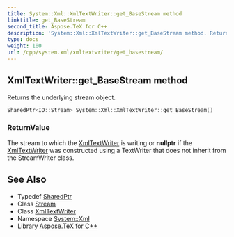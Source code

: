 ```yaml
---
title: System::Xml::XmlTextWriter::get_BaseStream method
linktitle: get_BaseStream
second_title: Aspose.TeX for C++
description: 'System::Xml::XmlTextWriter::get_BaseStream method. Returns the underlying stream object in C++.'
type: docs
weight: 100
url: /cpp/system.xml/xmltextwriter/get_basestream/
---
```

## XmlTextWriter::get_BaseStream method


Returns the underlying stream object.

```cpp
SharedPtr<IO::Stream> System::Xml::XmlTextWriter::get_BaseStream()
```


### ReturnValue

The stream to which the [XmlTextWriter](../) is writing or **nullptr** if the [XmlTextWriter](../) was constructed using a TextWriter that does not inherit from the StreamWriter class.

## See Also

* Typedef [SharedPtr](../../../system/sharedptr/)
* Class [Stream](../../../system.io/stream/)
* Class [XmlTextWriter](../)
* Namespace [System::Xml](../../)
* Library [Aspose.TeX for C++](../../../)

